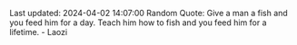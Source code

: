 Last updated: 2024-04-02 14:07:00
Random Quote: Give a man a fish and you feed him for a day. Teach him how to fish and you feed him for a lifetime. - Laozi